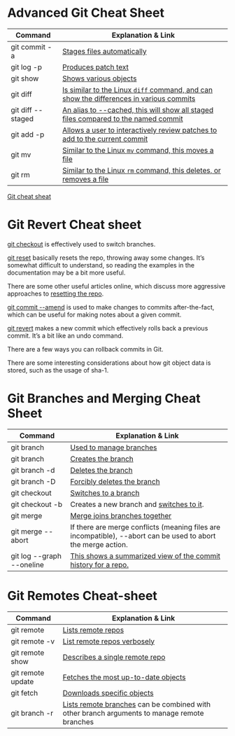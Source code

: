 # Advanced Git Cheat Sheet

| Command | Explanation & Link |
| ------- | ------- |
| git commit -a | [Stages files automatically](https://git-scm.com/docs/git-commit#Documentation/git-commit.txt---all) |
| git log -p | [Produces patch text](https://git-scm.com/docs/git-log#_generating_patch_text_with_p) |
| git show | [Shows various objects](https://git-scm.com/docs/git-show) |
| git diff | [Is similar to the Linux `diff` command, and can show the differences in various commits](https://git-scm.com/docs/git-diff) |
| git diff --staged | [An alias to --cached, this will show all staged files compared to the named commit](https://git-scm.com/docs/git-diff) |
| git add -p | [Allows a user to interactively review patches to add to the current commit](https://git-scm.com/docs/git-add) |
| git mv | [Similar to the Linux `mv` command, this moves a file](https://git-scm.com/docs/git-mv)
| git rm | [Similar to the Linux `rm` command, this deletes, or removes a file](https://git-scm.com/docs/git-rm) |

[Git cheat sheat](https://github.github.com/training-kit/downloads/github-git-cheat-sheet.pdf)

# Git Revert Cheat sheet

[git checkout](https://git-scm.com/docs/git-checkout) is effectively used to switch branches.

[git reset](https://git-scm.com/docs/git-reset#_examples) basically resets the repo, throwing away some changes. It’s somewhat difficult to understand, so reading the examples in the documentation may be a bit more useful.

There are some other useful articles online, which discuss more aggressive approaches to [resetting the repo](https://jwiegley.github.io/git-from-the-bottom-up/3-Reset/4-doing-a-hard-reset.html).

[git commit --amend](https://git-scm.com/docs/git-commit#Documentation/git-commit.txt---amend) is used to make changes to commits after-the-fact, which can be useful for making notes about a given commit.

[git revert](https://git-scm.com/docs/git-revert) makes a new commit which effectively rolls back a previous commit. It’s a bit like an undo command.

There are a few ways you can rollback commits in Git.

There are some interesting considerations about how git object data is stored, such as the usage of sha-1.

# Git Branches and Merging Cheat Sheet

| Command | Explanation & Link |
| ------- | ------- |
| git branch | [Used to manage branches](https://git-scm.com/docs/git-branch) |
| git branch <name> | [Creates the branch](https://git-scm.com/book/en/v2/Git-Branching-Basic-Branching-and-Merging) |
| git branch -d <name> | [Deletes the branch](https://git-scm.com/docs/git-branch#Documentation/git-branch.txt--D) |
| git branch -D <name> | [Forcibly deletes the branch](https://git-scm.com/docs/git-branch#Documentation/git-branch.txt--D) |
| git checkout <branch> | [Switches to a branch](https://git-scm.com/docs/git-checkout) |
| git checkout -b <branch> | Creates a new branch and [switches to it](https://git-scm.com/docs/git-checkout#Documentation/git-checkout.txt--bltnewbranchgt). |
| git merge <branch> | [Merge joins branches together](https://git-scm.com/docs/git-merge) |
| git merge --abort | If there are merge conflicts (meaning files are incompatible), --abort can be used to abort the merge action. |
| git log --graph --oneline | [This shows a summarized view of the commit history for a repo.](https://git-scm.com/book/en/v2/Git-Basics-Viewing-the-Commit-History) |

# Git Remotes Cheat-sheet
| Command | Explanation & Link |
| ------- | ------- |
| git remote  | [Lists remote repos](https://git-scm.com/docs/git-remote) |
| git remote -v | [List remote repos verbosely](https://git-scm.com/docs/git-remote#Documentation/git-remote.txt--v) |
| git remote show <name> | [Describes a single remote repo](https://git-scm.com/docs/git-remote#Documentation/git-remote.txt-emshowem) |
| git remote update | [Fetches the most up-to-date objects](https://git-scm.com/docs/git-remote#Documentation/git-remote.txt-emupdateem) |
| git fetch | [Downloads specific objects](https://git-scm.com/docs/git-fetch) |
| git branch -r | [Lists remote branches](https://git-scm.com/docs/git-branch#Documentation/git-branch.txt--r) can be combined with other branch arguments to manage remote branches |

